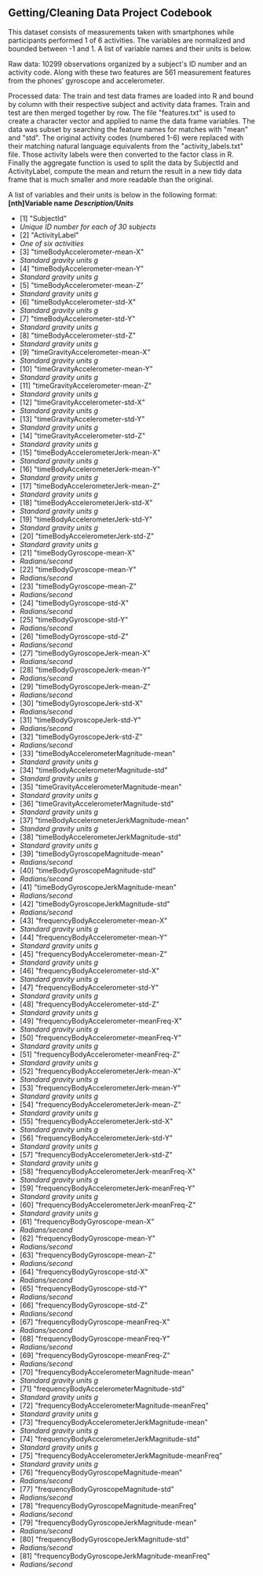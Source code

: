 ## Getting/Cleaning Data Project Codebook

This dataset consists of measurements taken with smartphones while participants performed 1 of 6 activities. The variables are normalized and bounded between -1 and 1. A list of variable names and their units is below. 

Raw data: 10299 observations organized by a subject's ID number and an activity code. Along with these two features are 561 measurement features from the phones' gyroscope and accelerometer. 

Processed data: The train and test data frames are loaded into R and bound by column with their respective subject and activity data frames. Train and test are then merged together by row. The file "features.txt" is used to create a character vector and applied to name the data frame variables. The data was subset by searching the feature names for matches with "mean" and "std". The original activity codes (numbered 1-6) were replaced with their matching natural language equivalents from the "activity_labels.txt" file. Those activity labels were then converted to the factor class in R. Finally the aggregate function is used to split the data by SubjectId and ActivityLabel, compute the mean and return the result in a new tidy data frame that is much smaller and more readable than the original. 

A list of variables and their units is below in the following format:
**[nth]Variable name**
**_Description/Units_**



* [1] "SubjectId"                                      	
* *Unique ID number for each of 30 subjects*
* [2] "ActivityLabel"                                   	
* *One of six activities*
* [3] "timeBodyAccelerometer-mean-X"                    	
* *Standard gravity units g*
* [4] "timeBodyAccelerometer-mean-Y"                    	
* *Standard gravity units g*
* [5] "timeBodyAccelerometer-mean-Z"                    	
* *Standard gravity units g*
* [6] "timeBodyAccelerometer-std-X"                     	
* *Standard gravity units g*
* [7] "timeBodyAccelerometer-std-Y"                     	
* *Standard gravity units g*
* [8] "timeBodyAccelerometer-std-Z"                     	
* *Standard gravity units g*
* [9] "timeGravityAccelerometer-mean-X"					
* *Standard gravity units g*                 
* [10] "timeGravityAccelerometer-mean-Y"        		 	
* *Standard gravity units g*        
* [11] "timeGravityAccelerometer-mean-Z"        			
* *Standard gravity units g*         
* [12] "timeGravityAccelerometer-std-X"        			
* *Standard gravity units g*   	       
* [13] "timeGravityAccelerometer-std-Y"        		 	
* *Standard gravity units g*         
* [14] "timeGravityAccelerometer-std-Z"        		 	
* *Standard gravity units g*         
* [15] "timeBodyAccelerometerJerk-mean-X"               	
* *Standard gravity units g* 
* [16] "timeBodyAccelerometerJerk-mean-Y"               	
* *Standard gravity units g* 
* [17] "timeBodyAccelerometerJerk-mean-Z"               	
* *Standard gravity units g* 
* [18] "timeBodyAccelerometerJerk-std-X"                	
* *Standard gravity units g* 
* [19] "timeBodyAccelerometerJerk-std-Y"                	
* *Standard gravity units g* 
* [20] "timeBodyAccelerometerJerk-std-Z"                	
* *Standard gravity units g* 
* [21] "timeBodyGyroscope-mean-X"       					
* *Radians/second*              
* [22] "timeBodyGyroscope-mean-Y"  						
* *Radians/second*                      
* [23] "timeBodyGyroscope-mean-Z"     					
* *Radians/second*                   
* [24] "timeBodyGyroscope-std-X"      				   	
* *Radians/second*                
* [25] "timeBodyGyroscope-std-Y"      				 	
* *Radians/second*                  
* [26] "timeBodyGyroscope-std-Z"     						
* *Radians/second*                    
* [27] "timeBodyGyroscopeJerk-mean-X" 					
* *Radians/second*                   
* [28] "timeBodyGyroscopeJerk-mean-Y" 				  	
* *Radians/second*                 
* [29] "timeBodyGyroscopeJerk-mean-Z" 				 	
* *Radians/second*                  
* [30] "timeBodyGyroscopeJerk-std-X" 						
* *Radians/second*                    
* [31] "timeBodyGyroscopeJerk-std-Y" 						
* *Radians/second*                    
* [32] "timeBodyGyroscopeJerk-std-Z"    					
* *Radians/second*                 
* [33] "timeBodyAccelerometerMagnitude-mean"             	
* *Standard gravity units g*
* [34] "timeBodyAccelerometerMagnitude-std"              	
* *Standard gravity units g*
* [35] "timeGravityAccelerometerMagnitude-mean"          	
* *Standard gravity units g*
* [36] "timeGravityAccelerometerMagnitude-std"           	
* *Standard gravity units g*
* [37] "timeBodyAccelerometerJerkMagnitude-mean"         	
* *Standard gravity units g*
* [38] "timeBodyAccelerometerJerkMagnitude-std"         	
* *Standard gravity units g* 
* [39] "timeBodyGyroscopeMagnitude-mean"             		
* *Radians/second*    
* [40] "timeBodyGyroscopeMagnitude-std"                	
* *Radians/second*  
* [41] "timeBodyGyroscopeJerkMagnitude-mean"           	
* *Radians/second*  
* [42] "timeBodyGyroscopeJerkMagnitude-std"             	
* *Radians/second* 
* [43] "frequencyBodyAccelerometer-mean-X"               	
* *Standard gravity units g*
* [44] "frequencyBodyAccelerometer-mean-Y"             	
* *Standard gravity units g*  
* [45] "frequencyBodyAccelerometer-mean-Z"             	
* *Standard gravity units g*  
* [46] "frequencyBodyAccelerometer-std-X"                
* *Standard gravity units g*
* [47] "frequencyBodyAccelerometer-std-Y"               	
* *Standard gravity units g* 
* [48] "frequencyBodyAccelerometer-std-Z"                	
* *Standard gravity units g*
* [49] "frequencyBodyAccelerometer-meanFreq-X"           	
* *Standard gravity units g*
* [50] "frequencyBodyAccelerometer-meanFreq-Y"           	
* *Standard gravity units g*
* [51] "frequencyBodyAccelerometer-meanFreq-Z"           	
* *Standard gravity units g*
* [52] "frequencyBodyAccelerometerJerk-mean-X"           	
* *Standard gravity units g*
* [53] "frequencyBodyAccelerometerJerk-mean-Y"          	
* *Standard gravity units g* 
* [54] "frequencyBodyAccelerometerJerk-mean-Z"          	
* *Standard gravity units g* 
* [55] "frequencyBodyAccelerometerJerk-std-X"           	
* *Standard gravity units g* 
* [56] "frequencyBodyAccelerometerJerk-std-Y"           	
* *Standard gravity units g* 
* [57] "frequencyBodyAccelerometerJerk-std-Z"            	
* *Standard gravity units g*
* [58] "frequencyBodyAccelerometerJerk-meanFreq-X"       	
* *Standard gravity units g*
* [59] "frequencyBodyAccelerometerJerk-meanFreq-Y"       	
* *Standard gravity units g*
* [60] "frequencyBodyAccelerometerJerk-meanFreq-Z"      	
* *Standard gravity units g* 
* [61] "frequencyBodyGyroscope-mean-X"         			
* *Radians/second*          
* [62] "frequencyBodyGyroscope-mean-Y"                   	
* *Radians/second*
* [63] "frequencyBodyGyroscope-mean-Z"                   	
* *Radians/second*
* [64] "frequencyBodyGyroscope-std-X"                    	
* *Radians/second*
* [65] "frequencyBodyGyroscope-std-Y"                    	
* *Radians/second*
* [66] "frequencyBodyGyroscope-std-Z"                    	
* *Radians/second*
* [67] "frequencyBodyGyroscope-meanFreq-X"               	
* *Radians/second*
* [68] "frequencyBodyGyroscope-meanFreq-Y"               	
* *Radians/second*
* [69] "frequencyBodyGyroscope-meanFreq-Z"               	
* *Radians/second*
* [70] "frequencyBodyAccelerometerMagnitude-mean"			
* *Standard gravity units g*
* [71] "frequencyBodyAccelerometerMagnitude-std"         	
* *Standard gravity units g*
* [72] "frequencyBodyAccelerometerMagnitude-meanFreq"    	
* *Standard gravity units g*
* [73] "frequencyBodyAccelerometerJerkMagnitude-mean"    	
* *Standard gravity units g*
* [74] "frequencyBodyAccelerometerJerkMagnitude-std"     	
* *Standard gravity units g*
* [75] "frequencyBodyAccelerometerJerkMagnitude-meanFreq"	
* *Standard gravity units g*
* [76] "frequencyBodyGyroscopeMagnitude-mean"            	
* *Radians/second*
* [77] "frequencyBodyGyroscopeMagnitude-std"           	
* *Radians/second*  
* [78] "frequencyBodyGyroscopeMagnitude-meanFreq"      	
* *Radians/second*  
* [79] "frequencyBodyGyroscopeJerkMagnitude-mean"        	
* *Radians/second*
* [80] "frequencyBodyGyroscopeJerkMagnitude-std"        	
* *Radians/second* 
* [81] "frequencyBodyGyroscopeJerkMagnitude-meanFreq"   	
* *Radians/second*